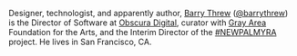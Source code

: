 Designer, technologist, and apparently author, [Barry
Threw](http://www.barrythrew.com/)
([@barrythrew](https://twitter.com/barrythrew)) is the Director of Software at
[Obscura Digital](http://www.obscuradigital.com/), curator with [Gray
Area](http://www.grayarea.org/) Foundation for the Arts, and the Interim
Director of the [#NEWPALMYRA]() project. He lives in San Francisco, CA.
